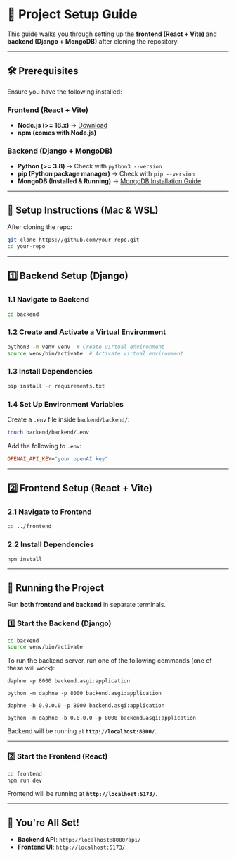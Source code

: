 # 🚀 Project Setup Guide

This guide walks you through setting up the **frontend (React + Vite)** and **backend (Django + MongoDB)** after cloning the repository.

---

## 🛠 **Prerequisites**
Ensure you have the following installed:

### **Frontend (React + Vite)**
- **Node.js (>= 18.x)** → [Download](https://nodejs.org/)
- **npm (comes with Node.js)**

### **Backend (Django + MongoDB)**
- **Python (>= 3.8)** → Check with `python3 --version`
- **pip (Python package manager)** → Check with `pip --version`
- **MongoDB (Installed & Running)** → [MongoDB Installation Guide](https://www.mongodb.com/docs/manual/installation/)

---

## 🔧 **Setup Instructions (Mac & WSL)**
After cloning the repo:

```sh
git clone https://github.com/your-repo.git
cd your-repo
```

---

## **1️⃣ Backend Setup (Django)**
### **1.1 Navigate to Backend**
```sh
cd backend
```

### **1.2 Create and Activate a Virtual Environment**
```sh
python3 -m venv venv  # Create virtual environment
source venv/bin/activate  # Activate virtual environment
```

### **1.3 Install Dependencies**
```sh
pip install -r requirements.txt
```

### **1.4 Set Up Environment Variables**
Create a `.env` file inside `backend/backend/`:
```sh
touch backend/backend/.env
```
Add the following to `.env`:
```ini
OPENAI_API_KEY="your openAI key"
```

---

## **2️⃣ Frontend Setup (React + Vite)**
### **2.1 Navigate to Frontend**
```sh
cd ../frontend
```

### **2.2 Install Dependencies**
```sh
npm install
```

---

## 🚀 **Running the Project**
Run **both frontend and backend** in separate terminals.

### **1️⃣ Start the Backend (Django)**
```sh
cd backend
source venv/bin/activate
```
To run the backend server, run one of the following commands (one of these will work):
```
daphne -p 8000 backend.asgi:application

python -m daphne -p 8000 backend.asgi:application

daphne -b 0.0.0.0 -p 8000 backend.asgi:application

python -m daphne -b 0.0.0.0 -p 8000 backend.asgi:application
```
Backend will be running at **`http://localhost:8000/`**.

---

### **2️⃣ Start the Frontend (React)**
```sh
cd frontend
npm run dev
```
Frontend will be running at **`http://localhost:5173/`**.

---

## 🎯 **You're All Set!**
- **Backend API**: `http://localhost:8000/api/`
- **Frontend UI**: `http://localhost:5173/`
